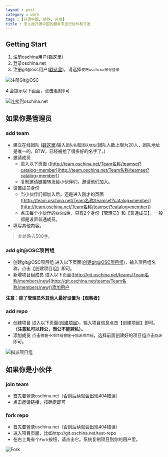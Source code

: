 ```yaml
---
layout : post
category : work
tags : [开源中国, 协作, 开发]
title : 怎么用开源中国的服务来进行协作和开发
---
```


## Getting Start
1. 注册oschina用户([戳这里](https://www.oschina.net/home/reg))
1. 登录oschina.net
1. 注册git@osc用户([戳这里](https://git.oschina.net/signup))，请选择`使用oschina账号登录`

![注册Git@OSC](http://samrain.qiniudn.com/使用oschina账号登录.jpg)

4.会提示以下画面，点击`连接`即可

![连接到oschina.net](http://samrain.qiniudn.com/连接.png)

## 如果你是管理员

### add team
- 建立在线团队
 ([戳这里](http://team.oschina.net/))输入`团队名`和`团队地址`(团队人数上限为20人，团队地址是唯一的，BTW，已经被抢了很多好的名字了。)
- 邀请成员
    - 进入以下页面 ([http://team.oschina.net/Team名称/teamset?catalog=member](http://team.oschina.net/Team名称/teamset?catalog=member))
    - 复制邀请链接转发给小伙伴们，邀请他们加入。
- 设置成员身份
    - 当小伙伴们都加入后，还是进入刚才的页面 ([http://team.oschina.net/Team名称/teamset?catalog=member](http://team.oschina.net/Team名称/teamset?catalog=member))
    - 点击每个小伙伴的`身份设置`，只有2个身份【管理员】和【普通成员】，一般都是设置普通成员。
- 填写其他内容。
> 此处略去500字。

### add git@OSC项目组

- 创建git@OSC项目组
进入以下页面([创建git@OSC项目组](http://git.oschina.net/teams/new))，输入项目组名称，点击【创建项目组】即可。
- 新增项目组成员
进入以下页面([http://git.oschina.net/teams/Team名称/members/new](http://git.oschina.net/teams/Team名称/members/new))添加用户

**注意：除了管理员外其他人最好设置为【观察者】**

### add repo

- 创建项目
进入以下页面([创建项目](http://git.oschina.net/projects/new))，输入项目信息点击【创建项目】即可。**（注意私可以转公，而公不能转私）。**
-  添加成员
点击`管理`->`项目组管理`->`指派项目组`，选择前面创建好的项目组点击`指派`即可。

![指派项目组](http://samrain.qiniudn.com/指派项目组.png)


## 如果你是小伙伴

### join team

- 首先要登录oschina.net（否则后续就会出现404错误）
- 点击邀请链接，按确定即可

### fork repo

- 首先要登录oschina.net（否则后续就会出现404错误）
- 进入项目页面，比如http://git.oschina.net/test-repo
- 在右上角有个`Fork`按钮，请点击它。系统复制项目到你的用户里。

![Fork](http://samrain.qiniudn.com/Fork.png)
